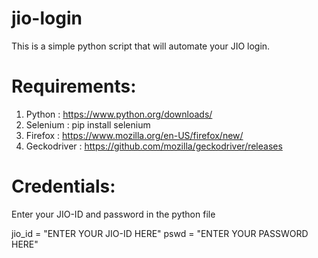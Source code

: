 # jio-login
This is a simple python script that will automate your JIO login. 

# Requirements:
1.  Python : https://www.python.org/downloads/
2.  Selenium : pip install selenium
3.  Firefox : https://www.mozilla.org/en-US/firefox/new/
4.  Geckodriver : https://github.com/mozilla/geckodriver/releases

# Credentials:
Enter your JIO-ID and password in the python file 

jio_id = "ENTER YOUR JIO-ID HERE"
pswd = "ENTER YOUR PASSWORD HERE"
